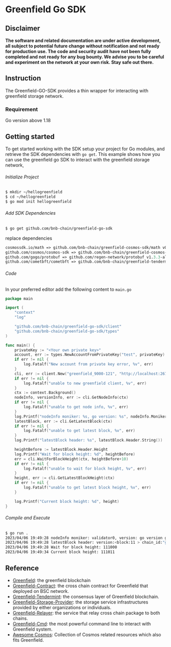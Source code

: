 # Greenfield Go SDK


## Disclaimer
**The software and related documentation are under active development, all subject to potential future change without
notification and not ready for production use. The code and security audit have not been fully completed and not ready
for any bug bounty. We advise you to be careful and experiment on the network at your own risk. Stay safe out there.**

## Instruction

The Greenfield-GO-SDK provides a thin wrapper for interacting with greenfield storage network. 

### Requirement

Go version above 1.18

## Getting started
To get started working with the SDK setup your project for Go modules, and retrieve the SDK dependencies with `go get`.
This example shows how you can use the greenfield go SDK to interact with the greenfield storage network,

###### Initialize Project

```sh
$ mkdir ~/hellogreenfield
$ cd ~/hellogreenfield
$ go mod init hellogreenfield
```

###### Add SDK Dependencies

```sh
$ go get github.com/bnb-chain/greenfield-go-sdk
```

replace dependencies

```go.mod
cosmossdk.io/math => github.com/bnb-chain/greenfield-cosmos-sdk/math v0.0.0-20230228075616-68ac309b432c
github.com/cosmos/cosmos-sdk => github.com/bnb-chain/greenfield-cosmos-sdk v0.0.13
github.com/gogo/protobuf => github.com/regen-network/protobuf v1.3.3-alpha.regen.1
github.com/cometbft/cometbft => github.com/bnb-chain/greenfield-tendermint v0.0.3
```

###### Code

In your preferred editor add the following content to `main.go`

```go
package main

import (
	"context"
	"log"

	"github.com/bnb-chain/greenfield-go-sdk/client"
	"github.com/bnb-chain/greenfield-go-sdk/types"
)

func main() {
	privateKey := "<Your own private key>"
	account, err := types.NewAccountFromPrivateKey("test", privateKey)
	if err != nil {
		log.Fatalf("New account from private key error, %v", err)
	}
	cli, err := client.New("greenfield_9000-121", "http://localhost:26750", client.Option{DefaultAccount: account})
	if err != nil {
		log.Fatalf("unable to new greenfield client, %v", err)
	}
	ctx := context.Background()
	nodeInfo, versionInfo, err := cli.GetNodeInfo(ctx)
	if err != nil {
		log.Fatalf("unable to get node info, %v", err)
	}
	log.Printf("nodeInfo moniker: %s, go version: %s", nodeInfo.Moniker, versionInfo.GoVersion)
	latestBlock, err := cli.GetLatestBlock(ctx)
	if err != nil {
		log.Fatalf("unable to get latest block, %v", err)
	}
	log.Printf("latestBlock header: %s", latestBlock.Header.String())

	heightBefore := latestBlock.Header.Height
	log.Printf("Wait for block height: %d", heightBefore)
	err = cli.WaitForBlockHeight(ctx, heightBefore+10)
	if err != nil {
		log.Fatalf("unable to wait for block height, %v", err)
	}
	height, err := cli.GetLatestBlockHeight(ctx)
	if err != nil {
		log.Fatalf("unable to get latest block height, %v", err)
	}

	log.Printf("Current block height: %d", height)
}

```

###### Compile and Execute

```sh
$ go run .
2023/04/06 19:49:28 nodeInfo moniker: validator0, version: go version go1.19.4 darwin/arm64
2023/04/06 19:49:28 latestBlock header: version:<block:11 > chain_id:"greenfield_9000-121" height:111000 time:<seconds:1680781768 nanos:251685000 > last_block_id:<hash:"\035\240\267\r\212\271x\024< \317\212\212\354\230\305\202\004\337y\260\334Qb\020C\315\032J&\236\213" part_set_header:<total:1 hash:"\222N\324\331X@\327E\010\035\206\253\204 \377\242Yw\0278\022!2j\370}u]lx\214>" > > last_commit_hash:"\022=!\tBf\301\344.\241\235fx\324\n\334\374V\313@ae\313\364\030\260\374\267\256t:\026" data_hash:"\343\260\304B\230\374\034\024\232\373\364\310\231o\271$'\256A\344d\233\223L\244\225\231\033xR\270U" validators_hash:"\377cq\253\322\311\231\313\024\325\272\2266\023\017>\307\343\365\213\326\337\271\301\r0\320A\374Ed\266" next_validators_hash:"\377cq\253\322\311\231\313\024\325\272\2266\023\017>\307\343\365\213\326\337\271\301\r0\320A\374Ed\266" consensus_hash:")M\217\275\013\224\267g\247\353\251\204\017)\2325\206\332\177\346\265\336\255;~\354\272\031<@\017\223" app_hash:"\372&\252\033[a'^\313=TJU\305\017N\225cr|#T|\335\213\356=\241\330O\006x" last_results_hash:"\343\260\304B\230\374\034\024\232\373\364\310\231o\271$'\256A\344d\233\223L\244\225\231\033xR\270U" evidence_hash:"\343\260\304B\230\374\034\024\232\373\364\310\231o\271$'\256A\344d\233\223L\244\225\231\033xR\270U" proposer_address:"0x21562548eAd41732C4614e09152624d0A50d9593" 
2023/04/06 19:49:28 Wait for block height: 111000
2023/04/06 19:49:34 Current block height: 111011
```


## Reference

- [Greenfield](https://github.com/bnb-chain/greenfield): the greenfield blockchain
- [Greenfield-Contract](https://github.com/bnb-chain/greenfield-contracts): the cross chain contract for Greenfield that deployed on BSC network.
- [Greenfield-Tendermint](https://github.com/bnb-chain/greenfield-tendermint): the consensus layer of Greenfield blockchain.
- [Greenfield-Storage-Provider](https://github.com/bnb-chain/greenfield-storage-provider): the storage service infrastructures provided by either organizations or individuals.
- [Greenfield-Relayer](https://github.com/bnb-chain/greenfield-relayer): the service that relay cross chain package to both chains.
- [Greenfield-Cmd](https://github.com/bnb-chain/greenfield-cmd): the most powerful command line to interact with Greenfield system.
- [Awesome Cosmos](https://github.com/cosmos/awesome-cosmos): Collection of Cosmos related resources which also fits Greenfield.
